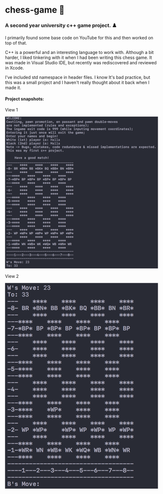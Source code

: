 # chess-game 🏁
<h3>A second year university c++ game project. ♟️</h3>
<p>I primarily found some base code on YouTube for this and then worked on top of that.</p>
<p>C++ is a powerful and an interesting language to work with. Although a bit harder, I liked tinkering with it when I had been writing this chess game. It was made in Visual Studio IDE, but recently was rediscovered and reviewed in Xcode.</p>
<p>I've included std namespace in header files. I know It's bad practice, but this was a small project and I haven't really thought about it back when I made it. </p>

#### Project snapshots:
<p>View 1</p>
<img src="screen-shots/view-1.png" alt="View 1">
<p>View 2</p>
<img src="screen-shots/view-2.png" alt="View 2">


